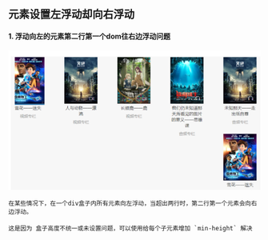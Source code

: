## 元素设置左浮动却向右浮动

#### 1.  浮动向左的元素第二行第一个dom往右边浮动问题      

![](./img/float1.png)

    在某些情况下，在一个div盒子内所有元素向左浮动，当超出两行时，第二行第一个元素会向右边浮动。

    这是因为 盒子高度不统一或未设置问题，可以使用给每个子元素增加 `min-height` 解决
